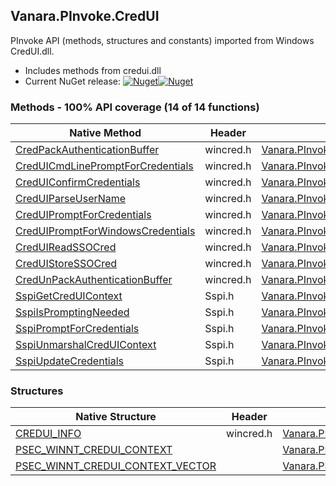 ## Vanara.PInvoke.CredUI  
PInvoke API (methods, structures and constants) imported from Windows CredUI.dll.

- Includes methods from credui.dll  
- Current NuGet release: [![Nuget](https://img.shields.io/nuget/v/Vanara.PInvoke.CredUI?logo=nuget&style=flat-square)![Nuget](https://img.shields.io/nuget/dt/Vanara.PInvoke.CredUI?label=%20&style=flat-square)](https://www.nuget.org/packages/Vanara.PInvoke.CredUI)  
### Methods - 100% API coverage (14 of 14 functions)  
Native Method | Header | Managed Method  
--- | --- | ---  
[CredPackAuthenticationBuffer](https://www.google.com/search?num=5&q=CredPackAuthenticationBufferA+site%3Adocs.microsoft.com) | wincred.h | [Vanara.PInvoke.CredUI.CredPackAuthenticationBuffer](https://github.com/dahall/Vanara/search?l=C%23&q=CredPackAuthenticationBuffer)  
[CredUICmdLinePromptForCredentials](https://www.google.com/search?num=5&q=CredUICmdLinePromptForCredentialsA+site%3Adocs.microsoft.com) | wincred.h | [Vanara.PInvoke.CredUI.CredUICmdLinePromptForCredentials](https://github.com/dahall/Vanara/search?l=C%23&q=CredUICmdLinePromptForCredentials)  
[CredUIConfirmCredentials](https://www.google.com/search?num=5&q=CredUIConfirmCredentialsA+site%3Adocs.microsoft.com) | wincred.h | [Vanara.PInvoke.CredUI.CredUIConfirmCredentials](https://github.com/dahall/Vanara/search?l=C%23&q=CredUIConfirmCredentials)  
[CredUIParseUserName](https://www.google.com/search?num=5&q=CredUIParseUserNameA+site%3Adocs.microsoft.com) | wincred.h | [Vanara.PInvoke.CredUI.CredUIParseUserName](https://github.com/dahall/Vanara/search?l=C%23&q=CredUIParseUserName)  
[CredUIPromptForCredentials](https://www.google.com/search?num=5&q=CredUIPromptForCredentialsA+site%3Adocs.microsoft.com) | wincred.h | [Vanara.PInvoke.CredUI.CredUIPromptForCredentials](https://github.com/dahall/Vanara/search?l=C%23&q=CredUIPromptForCredentials)  
[CredUIPromptForWindowsCredentials](https://www.google.com/search?num=5&q=CredUIPromptForWindowsCredentialsA+site%3Adocs.microsoft.com) | wincred.h | [Vanara.PInvoke.CredUI.CredUIPromptForWindowsCredentials](https://github.com/dahall/Vanara/search?l=C%23&q=CredUIPromptForWindowsCredentials)  
[CredUIReadSSOCred](https://www.google.com/search?num=5&q=CredUIReadSSOCredA+site%3Adocs.microsoft.com) | wincred.h | [Vanara.PInvoke.CredUI.CredUIReadSSOCred](https://github.com/dahall/Vanara/search?l=C%23&q=CredUIReadSSOCred)  
[CredUIStoreSSOCred](https://www.google.com/search?num=5&q=CredUIStoreSSOCredA+site%3Adocs.microsoft.com) | wincred.h | [Vanara.PInvoke.CredUI.CredUIStoreSSOCred](https://github.com/dahall/Vanara/search?l=C%23&q=CredUIStoreSSOCred)  
[CredUnPackAuthenticationBuffer](https://www.google.com/search?num=5&q=CredUnPackAuthenticationBufferA+site%3Adocs.microsoft.com) | wincred.h | [Vanara.PInvoke.CredUI.CredUnPackAuthenticationBuffer](https://github.com/dahall/Vanara/search?l=C%23&q=CredUnPackAuthenticationBuffer)  
[SspiGetCredUIContext](https://www.google.com/search?num=5&q=SspiGetCredUIContext+site%3Adocs.microsoft.com) | Sspi.h | [Vanara.PInvoke.CredUI.SspiGetCredUIContext](https://github.com/dahall/Vanara/search?l=C%23&q=SspiGetCredUIContext)  
[SspiIsPromptingNeeded](https://www.google.com/search?num=5&q=SspiIsPromptingNeeded+site%3Adocs.microsoft.com) | Sspi.h | [Vanara.PInvoke.CredUI.SspiIsPromptingNeeded](https://github.com/dahall/Vanara/search?l=C%23&q=SspiIsPromptingNeeded)  
[SspiPromptForCredentials](https://www.google.com/search?num=5&q=SspiPromptForCredentialsA+site%3Adocs.microsoft.com) | Sspi.h | [Vanara.PInvoke.CredUI.SspiPromptForCredentials](https://github.com/dahall/Vanara/search?l=C%23&q=SspiPromptForCredentials)  
[SspiUnmarshalCredUIContext](https://www.google.com/search?num=5&q=SspiUnmarshalCredUIContext+site%3Adocs.microsoft.com) | Sspi.h | [Vanara.PInvoke.CredUI.SspiUnmarshalCredUIContext](https://github.com/dahall/Vanara/search?l=C%23&q=SspiUnmarshalCredUIContext)  
[SspiUpdateCredentials](https://www.google.com/search?num=5&q=SspiUpdateCredentials+site%3Adocs.microsoft.com) | Sspi.h | [Vanara.PInvoke.CredUI.SspiUpdateCredentials](https://github.com/dahall/Vanara/search?l=C%23&q=SspiUpdateCredentials)  
### Structures  
Native Structure | Header | Managed Structure  
--- | --- | ---  
[CREDUI_INFO](https://www.google.com/search?num=5&q=CREDUI_INFO+site%3Adocs.microsoft.com) | wincred.h | [Vanara.PInvoke.CredUI.CREDUI_INFO](https://github.com/dahall/Vanara/search?l=C%23&q=CREDUI_INFO)  
[PSEC_WINNT_CREDUI_CONTEXT](https://www.google.com/search?num=5&q=PSEC_WINNT_CREDUI_CONTEXT+site%3Adocs.microsoft.com) |  | [Vanara.PInvoke.CredUI.PSEC_WINNT_CREDUI_CONTEXT](https://github.com/dahall/Vanara/search?l=C%23&q=PSEC_WINNT_CREDUI_CONTEXT)  
[PSEC_WINNT_CREDUI_CONTEXT_VECTOR](https://www.google.com/search?num=5&q=PSEC_WINNT_CREDUI_CONTEXT_VECTOR+site%3Adocs.microsoft.com) |  | [Vanara.PInvoke.CredUI.PSEC_WINNT_CREDUI_CONTEXT_VECTOR](https://github.com/dahall/Vanara/search?l=C%23&q=PSEC_WINNT_CREDUI_CONTEXT_VECTOR)  
